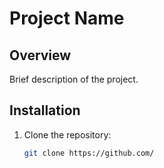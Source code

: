 # Project Name

## Overview

Brief description of the project.

## Installation

1. Clone the repository:
   ```bash
   git clone https://github.com/
  ```npm install
